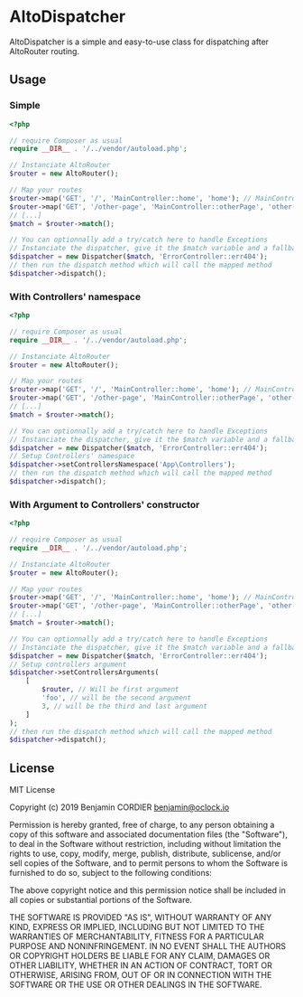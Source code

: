 # AltoDispatcher

AltoDispatcher is a simple and easy-to-use class for dispatching after AltoRouter routing.

## Usage

### Simple

```php
<?php

// require Composer as usual
require __DIR__ . '/../vendor/autoload.php';

// Instanciate AltoRouter
$router = new AltoRouter();

// Map your routes
$router->map('GET', '/', 'MainController::home', 'home'); // MainController::home => AltoDispatcher will instanciate "MainController" and call its "home" method
$router->map('GET', '/other-page', 'MainController::otherPage', 'other-page'); // MainController::otherPage => AltoDispatcher will instanciate "MainController" and call its "otherPage" method
// [...]
$match = $router->match();

// You can optionnally add a try/catch here to handle Exceptions
// Instanciate the dispatcher, give it the $match variable and a fallback action
$dispatcher = new Dispatcher($match, 'ErrorController::err404');
// then run the dispatch method which will call the mapped method
$dispatcher->dispatch();
```

### With Controllers' namespace

```php
<?php

// require Composer as usual
require __DIR__ . '/../vendor/autoload.php';

// Instanciate AltoRouter
$router = new AltoRouter();

// Map your routes
$router->map('GET', '/', 'MainController::home', 'home'); // MainController::home => AltoDispatcher will instanciate "MainController" and call its "home" method
$router->map('GET', '/other-page', 'MainController::otherPage', 'other-page'); // MainController::otherPage => AltoDispatcher will instanciate "MainController" and call its "otherPage" method
// [...]
$match = $router->match();

// You can optionnally add a try/catch here to handle Exceptions
// Instanciate the dispatcher, give it the $match variable and a fallback action
$dispatcher = new Dispatcher($match, 'ErrorController::err404');
// Setup Controllers' namespace
$dispatcher->setControllersNamespace('App\Controllers');
// then run the dispatch method which will call the mapped method
$dispatcher->dispatch();
```

### With Argument to Controllers' constructor

```php
<?php

// require Composer as usual
require __DIR__ . '/../vendor/autoload.php';

// Instanciate AltoRouter
$router = new AltoRouter();

// Map your routes
$router->map('GET', '/', 'MainController::home', 'home'); // MainController::home => AltoDispatcher will instanciate "MainController" and call its "home" method
$router->map('GET', '/other-page', 'MainController::otherPage', 'other-page'); // MainController::otherPage => AltoDispatcher will instanciate "MainController" and call its "otherPage" method
// [...]
$match = $router->match();

// You can optionnally add a try/catch here to handle Exceptions
// Instanciate the dispatcher, give it the $match variable and a fallback action
$dispatcher = new Dispatcher($match, 'ErrorController::err404');
// Setup controllers argument
$dispatcher->setControllersArguments(
    [
        $router, // Will be first argument
        'foo', // will be the second argument
        3, // will be the third and last argument
    ]
);
// then run the dispatch method which will call the mapped method
$dispatcher->dispatch();
```

## License

MIT License

Copyright (c) 2019 Benjamin CORDIER <benjamin@oclock.io>

Permission is hereby granted, free of charge, to any person obtaining a copy of this software and associated documentation files (the "Software"), to deal in the Software without restriction, including without limitation the rights to use, copy, modify, merge, publish, distribute, sublicense, and/or sell copies of the Software, and to permit persons to whom the Software is furnished to do so, subject to the following conditions:

The above copyright notice and this permission notice shall be included in all copies or substantial portions of the Software.

THE SOFTWARE IS PROVIDED "AS IS", WITHOUT WARRANTY OF ANY KIND, EXPRESS OR IMPLIED, INCLUDING BUT NOT LIMITED TO THE WARRANTIES OF MERCHANTABILITY, FITNESS FOR A PARTICULAR PURPOSE AND NONINFRINGEMENT. IN NO EVENT SHALL THE AUTHORS OR COPYRIGHT HOLDERS BE LIABLE FOR ANY CLAIM, DAMAGES OR OTHER LIABILITY, WHETHER IN AN ACTION OF CONTRACT, TORT OR OTHERWISE, ARISING FROM, OUT OF OR IN CONNECTION WITH THE SOFTWARE OR THE USE OR OTHER DEALINGS IN THE SOFTWARE.
